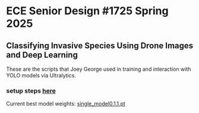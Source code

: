 # ECE Senior Design #1725 Spring 2025
## Classifying Invasive Species Using Drone Images and Deep Learning
These are the scripts that Joey George used in training and interaction with YOLO models via Ultralytics.

### setup steps [here](https://github.com/jgeorge1316/Senior-Design-2025/blob/main/SETUP.md)

Current best model weights:
[single_model0.1.1.pt](https://github.com/jgeorge1316/Senior-Design-2025/blob/main/models/single_model0.1.1.pt)

